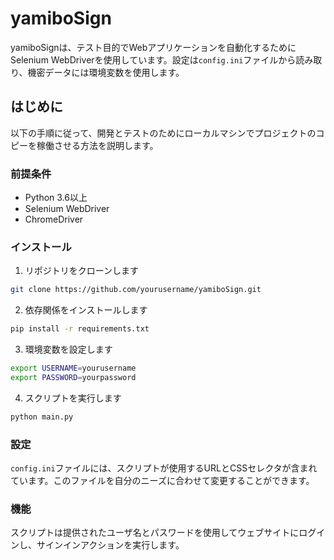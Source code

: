 # yamiboSign

yamiboSignは、テスト目的でWebアプリケーションを自動化するためにSelenium WebDriverを使用しています。設定は`config.ini`ファイルから読み取り、機密データには環境変数を使用します。

## はじめに

以下の手順に従って、開発とテストのためにローカルマシンでプロジェクトのコピーを稼働させる方法を説明します。

### 前提条件

- Python 3.6以上
- Selenium WebDriver
- ChromeDriver

### インストール

1. リポジトリをクローンします
```bash
git clone https://github.com/yourusername/yamiboSign.git
```

2. 依存関係をインストールします
```bash
pip install -r requirements.txt
```

3. 環境変数を設定します
```bash
export USERNAME=yourusername
export PASSWORD=yourpassword
```

4. スクリプトを実行します
```bash
python main.py
```

### 設定
`config.ini`ファイルには、スクリプトが使用するURLとCSSセレクタが含まれています。このファイルを自分のニーズに合わせて変更することができます。

### 機能
スクリプトは提供されたユーザ名とパスワードを使用してウェブサイトにログインし、サインインアクションを実行します。